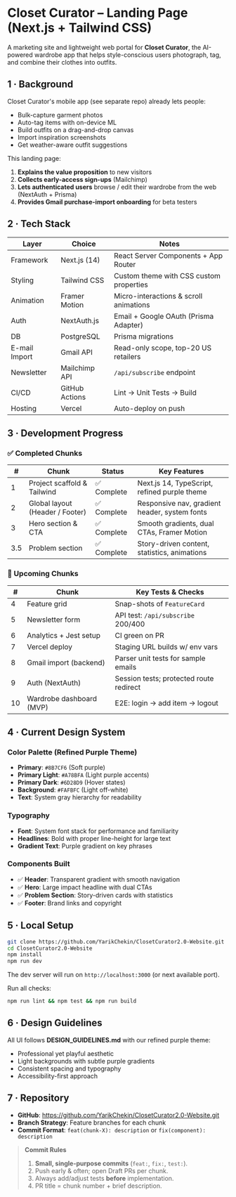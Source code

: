 # Closet Curator – Landing Page (Next.js + Tailwind CSS)

A marketing site and lightweight web portal for **Closet Curator**, the AI-powered wardrobe app that helps style-conscious users photograph, tag, and combine their clothes into outfits.

## 1 · Background

Closet Curator's mobile app (see separate repo) already lets people:

- Bulk-capture garment photos
- Auto-tag items with on-device ML
- Build outfits on a drag-and-drop canvas
- Import inspiration screenshots
- Get weather-aware outfit suggestions

This landing page:

1. **Explains the value proposition** to new visitors  
2. **Collects early-access sign-ups** (Mailchimp)  
3. **Lets authenticated users** browse / edit their wardrobe from the web (NextAuth + Prisma)  
4. **Provides Gmail purchase-import onboarding** for beta testers

## 2 · Tech Stack

| Layer          | Choice              | Notes                                   |
| -------------- | ------------------- | --------------------------------------- |
| Framework      | Next.js (14)        | React Server Components + App Router    |
| Styling        | Tailwind CSS        | Custom theme with CSS custom properties |
| Animation      | Framer Motion       | Micro-interactions & scroll animations  |
| Auth           | NextAuth.js         | Email + Google OAuth (Prisma Adapter)   |
| DB             | PostgreSQL          | Prisma migrations                       |
| E-mail Import  | Gmail API           | Read-only scope, top-20 US retailers    |
| Newsletter     | Mailchimp API       | `/api/subscribe` endpoint               |
| CI/CD          | GitHub Actions      | Lint → Unit Tests → Build               |
| Hosting        | Vercel              | Auto-deploy on push                     |

## 3 · Development Progress

### ✅ Completed Chunks

| # | Chunk | Status | Key Features |
| - | ----- | ------ | ------------ |
| 1 | Project scaffold & Tailwind | ✅ Complete | Next.js 14, TypeScript, refined purple theme |
| 2 | Global layout (Header / Footer) | ✅ Complete | Responsive nav, gradient header, system fonts |
| 3 | Hero section & CTA | ✅ Complete | Smooth gradients, dual CTAs, Framer Motion |
| 3.5 | Problem section | ✅ Complete | Story-driven content, statistics, animations |

### 🚧 Upcoming Chunks

| # | Chunk | Key Tests & Checks |
| - | ----- | ----------------- |
| 4 | Feature grid | Snap-shots of `FeatureCard` |
| 5 | Newsletter form | API test: `/api/subscribe` 200/400 |
| 6 | Analytics + Jest setup | CI green on PR |
| 7 | Vercel deploy | Staging URL builds w/ env vars |
| 8 | Gmail import (backend) | Parser unit tests for sample emails |
| 9 | Auth (NextAuth) | Session tests; protected route redirect |
|10 | Wardrobe dashboard (MVP) | E2E: login → add item → logout |

## 4 · Current Design System

### Color Palette (Refined Purple Theme)
- **Primary**: `#8B7CF6` (Soft purple)
- **Primary Light**: `#A78BFA` (Light purple accents)
- **Primary Dark**: `#6D28D9` (Hover states)
- **Background**: `#FAFBFC` (Light off-white)
- **Text**: System gray hierarchy for readability

### Typography
- **Font**: System font stack for performance and familiarity
- **Headlines**: Bold with proper line-height for large text
- **Gradient Text**: Purple gradient on key phrases

### Components Built
- ✅ **Header**: Transparent gradient with smooth navigation
- ✅ **Hero**: Large impact headline with dual CTAs
- ✅ **Problem Section**: Story-driven cards with statistics
- ✅ **Footer**: Brand links and copyright

## 5 · Local Setup

```bash
git clone https://github.com/YarikChekin/ClosetCurator2.0-Website.git
cd ClosetCurator2.0-Website
npm install
npm run dev
```

The dev server will run on `http://localhost:3000` (or next available port).

Run all checks:
```bash
npm run lint && npm test && npm run build
```

## 6 · Design Guidelines

All UI follows **DESIGN_GUIDELINES.md** with our refined purple theme:
- Professional yet playful aesthetic
- Light backgrounds with subtle purple gradients
- Consistent spacing and typography
- Accessibility-first approach

## 7 · Repository

- **GitHub**: https://github.com/YarikChekin/ClosetCurator2.0-Website.git
- **Branch Strategy**: Feature branches for each chunk
- **Commit Format**: `feat(chunk-X): description` or `fix(component): description`

> **Commit Rules**  
> 1. **Small, single-purpose commits** (`feat:`, `fix:`, `test:`).  
> 2. Push early & often; open Draft PRs per chunk.  
> 3. Always add/adjust tests **before** implementation.  
> 4. PR title = chunk number + brief description.
